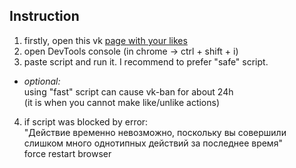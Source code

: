 ## Instruction  
1. firstly, open this vk [page with your likes](http://vk.com/feed?section=likes)
2. open DevTools console (in chrome -> ctrl + shift + i)
3. paste script and run it. I recommend to prefer "safe" script.
* *optional:*  
using "fast" script can cause vk-ban for about 24h  
(it is when you cannot make like/unlike actions)
4. if script was blocked by error:  
"Действие временно невозможно, поскольку вы совершили слишком много однотипных действий за последнее время"  
force restart browser
